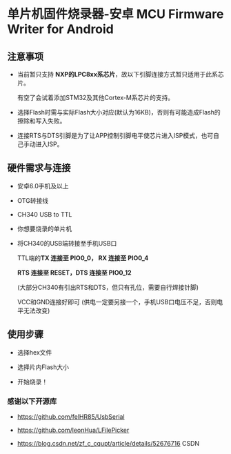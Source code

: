 # 单片机固件烧录器-安卓 MCU Firmware Writer for Android

## 注意事项
  
  - 当前暂只支持 **NXP的LPC8xx系芯片**，故以下引脚连接方式暂只适用于此系芯片。
  
    有空了会试着添加STM32及其他Cortex-M系芯片的支持。
  
  - 选择Flash时需与实际Flash大小对应(默认为16KB)，否则有可能造成Flash的擦除和写入失败。
  
  - 连接RTS与DTS引脚是为了让APP控制引脚电平使芯片进入ISP模式，也可自己手动进入ISP。

## 硬件需求与连接

  - 安卓6.0手机及以上
  
  - OTG转接线
  
  - CH340 USB to TTL
  
  - 你想要烧录的单片机
  
  - 将CH340的USB端转接至手机USB口
  
    TTL端的**TX 连接至 PIO0_0， RX 连接至 PIO0_4**
  
    **RTS 连接至 RESET，DTS 连接至 PIO0_12**
    
    (大部分CH340有引出RTS和DTS，但只有孔位，需要自行焊接针脚)
    
    VCC和GND连接好即可 (供电一定要另接一个，手机USB口电压不足，否则电平无法改变)
  
## 使用步骤

  - 选择hex文件
  
  - 选择片内Flash大小
  
  - 开始烧录！
  
  

 
    
    
    
### 感谢以下开源库

- https://github.com/felHR85/UsbSerial

- https://github.com/leonHua/LFilePicker

- https://blog.csdn.net/zf_c_cqupt/article/details/52676716 CSDN
